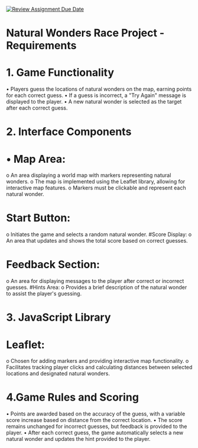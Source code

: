 [![Review Assignment Due Date](https://classroom.github.com/assets/deadline-readme-button-22041afd0340ce965d47ae6ef1cefeee28c7c493a6346c4f15d667ab976d596c.svg)](https://classroom.github.com/a/ATV5e7Id)

#  Natural Wonders Race Project - Requirements

#  1. Game Functionality
•	Players guess the locations of natural wonders on the map, earning points for each correct guess.
•	If a guess is incorrect, a "Try Again" message is displayed to the player.
•	A new natural wonder is selected as the target after each correct guess.
# 2. Interface Components
#  •	Map Area:
o	An area displaying a world map with markers representing natural wonders.
o	The map is implemented using the Leaflet library, allowing for interactive map features.
o	Markers must be clickable and represent each natural wonder.
# Start Button:
o	Initiates the game and selects a random natural wonder.
   #Score Display:
o	An area that updates and shows the total score based on correct guesses.
# Feedback Section:
o	An area for displaying messages to the player after correct or incorrect guesses.
   #Hints Area:
o	Provides a brief description of the natural wonder to assist the player's guessing.
# 3. JavaScript Library
#  Leaflet:
o	Chosen for adding markers and providing interactive map functionality.
o	Facilitates tracking player clicks and calculating distances between selected locations and designated natural wonders.
# 4.Game Rules and Scoring
•	Points are awarded based on the accuracy of the guess, with a variable score increase based on distance from the correct location.
•	The score remains unchanged for incorrect guesses, but feedback is provided to the player.
•	After each correct guess, the game automatically selects a new natural wonder and updates the hint provided to the player.

 

 
 
 
